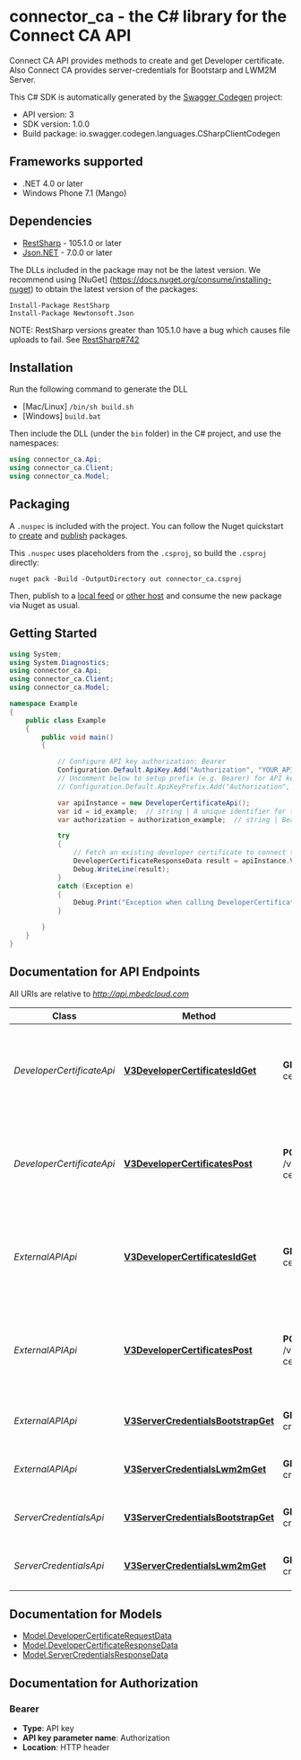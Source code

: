 # connector_ca - the C# library for the Connect CA API

Connect CA API provides methods to create and get Developer certificate. Also Connect CA provides server-credentials for Bootstarp and LWM2M Server.

This C# SDK is automatically generated by the [Swagger Codegen](https://github.com/swagger-api/swagger-codegen) project:

- API version: 3
- SDK version: 1.0.0
- Build package: io.swagger.codegen.languages.CSharpClientCodegen

<a name="frameworks-supported"></a>
## Frameworks supported
- .NET 4.0 or later
- Windows Phone 7.1 (Mango)

<a name="dependencies"></a>
## Dependencies
- [RestSharp](https://www.nuget.org/packages/RestSharp) - 105.1.0 or later
- [Json.NET](https://www.nuget.org/packages/Newtonsoft.Json/) - 7.0.0 or later

The DLLs included in the package may not be the latest version. We recommend using [NuGet] (https://docs.nuget.org/consume/installing-nuget) to obtain the latest version of the packages:
```
Install-Package RestSharp
Install-Package Newtonsoft.Json
```

NOTE: RestSharp versions greater than 105.1.0 have a bug which causes file uploads to fail. See [RestSharp#742](https://github.com/restsharp/RestSharp/issues/742)

<a name="installation"></a>
## Installation
Run the following command to generate the DLL
- [Mac/Linux] `/bin/sh build.sh`
- [Windows] `build.bat`

Then include the DLL (under the `bin` folder) in the C# project, and use the namespaces:
```csharp
using connector_ca.Api;
using connector_ca.Client;
using connector_ca.Model;
```
<a name="packaging"></a>
## Packaging

A `.nuspec` is included with the project. You can follow the Nuget quickstart to [create](https://docs.microsoft.com/en-us/nuget/quickstart/create-and-publish-a-package#create-the-package) and [publish](https://docs.microsoft.com/en-us/nuget/quickstart/create-and-publish-a-package#publish-the-package) packages.

This `.nuspec` uses placeholders from the `.csproj`, so build the `.csproj` directly:

```
nuget pack -Build -OutputDirectory out connector_ca.csproj
```

Then, publish to a [local feed](https://docs.microsoft.com/en-us/nuget/hosting-packages/local-feeds) or [other host](https://docs.microsoft.com/en-us/nuget/hosting-packages/overview) and consume the new package via Nuget as usual.

<a name="getting-started"></a>
## Getting Started

```csharp
using System;
using System.Diagnostics;
using connector_ca.Api;
using connector_ca.Client;
using connector_ca.Model;

namespace Example
{
    public class Example
    {
        public void main()
        {

            // Configure API key authorization: Bearer
            Configuration.Default.ApiKey.Add("Authorization", "YOUR_API_KEY");
            // Uncomment below to setup prefix (e.g. Bearer) for API key, if needed
            // Configuration.Default.ApiKeyPrefix.Add("Authorization", "Bearer");

            var apiInstance = new DeveloperCertificateApi();
            var id = id_example;  // string | A unique identifier for the developer certificate. 
            var authorization = authorization_example;  // string | Bearer {Access Token}. 

            try
            {
                // Fetch an existing developer certificate to connect to the bootstrap server.
                DeveloperCertificateResponseData result = apiInstance.V3DeveloperCertificatesIdGet(id, authorization);
                Debug.WriteLine(result);
            }
            catch (Exception e)
            {
                Debug.Print("Exception when calling DeveloperCertificateApi.V3DeveloperCertificatesIdGet: " + e.Message );
            }

        }
    }
}
```

<a name="documentation-for-api-endpoints"></a>
## Documentation for API Endpoints

All URIs are relative to *http://api.mbedcloud.com*

Class | Method | HTTP request | Description
------------ | ------------- | ------------- | -------------
*DeveloperCertificateApi* | [**V3DeveloperCertificatesIdGet**](docs/DeveloperCertificateApi.md#v3developercertificatesidget) | **GET** /v3/developer-certificates/{id} | Fetch an existing developer certificate to connect to the bootstrap server.
*DeveloperCertificateApi* | [**V3DeveloperCertificatesPost**](docs/DeveloperCertificateApi.md#v3developercertificatespost) | **POST** /v3/developer-certificates | Create a new developer certificate to connect to the bootstrap server.
*ExternalAPIApi* | [**V3DeveloperCertificatesIdGet**](docs/ExternalAPIApi.md#v3developercertificatesidget) | **GET** /v3/developer-certificates/{id} | Fetch an existing developer certificate to connect to the bootstrap server.
*ExternalAPIApi* | [**V3DeveloperCertificatesPost**](docs/ExternalAPIApi.md#v3developercertificatespost) | **POST** /v3/developer-certificates | Create a new developer certificate to connect to the bootstrap server.
*ExternalAPIApi* | [**V3ServerCredentialsBootstrapGet**](docs/ExternalAPIApi.md#v3servercredentialsbootstrapget) | **GET** /v3/server-credentials/bootstrap | Fetch bootstrap server credentials.
*ExternalAPIApi* | [**V3ServerCredentialsLwm2mGet**](docs/ExternalAPIApi.md#v3servercredentialslwm2mget) | **GET** /v3/server-credentials/lwm2m | Fetch LWM2M server credentials.
*ServerCredentialsApi* | [**V3ServerCredentialsBootstrapGet**](docs/ServerCredentialsApi.md#v3servercredentialsbootstrapget) | **GET** /v3/server-credentials/bootstrap | Fetch bootstrap server credentials.
*ServerCredentialsApi* | [**V3ServerCredentialsLwm2mGet**](docs/ServerCredentialsApi.md#v3servercredentialslwm2mget) | **GET** /v3/server-credentials/lwm2m | Fetch LWM2M server credentials.


<a name="documentation-for-models"></a>
## Documentation for Models

 - [Model.DeveloperCertificateRequestData](docs/DeveloperCertificateRequestData.md)
 - [Model.DeveloperCertificateResponseData](docs/DeveloperCertificateResponseData.md)
 - [Model.ServerCredentialsResponseData](docs/ServerCredentialsResponseData.md)


<a name="documentation-for-authorization"></a>
## Documentation for Authorization

<a name="Bearer"></a>
### Bearer

- **Type**: API key
- **API key parameter name**: Authorization
- **Location**: HTTP header


